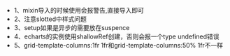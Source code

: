* 1、mixin导入的时候使用会报警告,直接导入即可
* 2、注意slotted中样式问题
* 3、setup如果是异步的需要放在suspence
* 4、echarts的实例使用shallowRef创建，否则会报一个type undefined错误
* 5、grid-template-columns:1fr 1fr和grid-template-columns:50% 1fr不一样